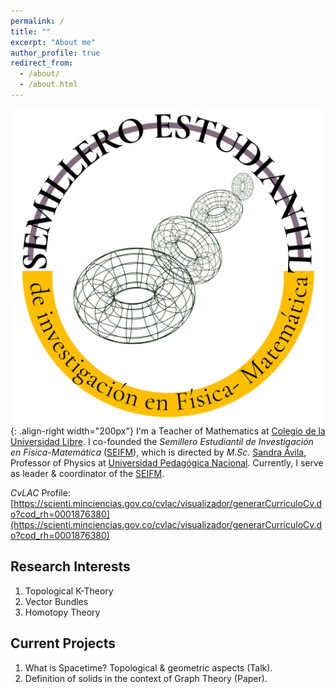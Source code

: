 ```yaml
---
permalink: /
title: ""
excerpt: "About me"
author_profile: true
redirect_from: 
  - /about/
  - /about.html
---
```

![SEIFM-Logo](/images/cirlogo.png){: .align-right width="200px"}
I'm a Teacher of Mathematics at [Colegio de la Universidad Libre](https://www.unilibre.edu.co/colegio/). I co-founded the <i>Semillero Estudiantil de Investigación en Física-Matemática</i> ([SEIFM](https://seinfismat.github.io/)), which is directed by <i>M.Sc.</i> [Sandra Ávila](https://repositorio.unal.edu.co/handle/unal/76834), Professor of Physics at [Universidad Pedagógica Nacional](https://www.upn.edu.co/). Currently, I serve as leader & coordinator of the [SEIFM](https://seinfismat.github.io/).



<i>CvLAC</i> Profile: [https://scienti.minciencias.gov.co/cvlac/visualizador/generarCurriculoCv.do?cod_rh=0001876380](https://scienti.minciencias.gov.co/cvlac/visualizador/generarCurriculoCv.do?cod_rh=0001876380)

Research Interests
------
1. Topological K-Theory
2. Vector Bundles
3. Homotopy Theory

Current Projects
------
1. What is Spacetime? Topological & geometric aspects (Talk). 
1. Definition of solids in the context of Graph Theory (Paper).


